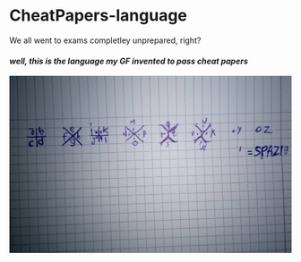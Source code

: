# CheatPapers-language

We all went to exams completley unprepared, right? 

#### *well, this is the language my GF invented to pass cheat papers*

<img src="Notes.png" alt="language notes">

